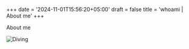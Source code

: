 +++
date = '2024-11-01T15:56:20+05:00'
draft = false
title = 'whoami | About me'
+++

About me

![Diving](/assets/images/diving.jpg#center)